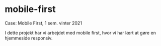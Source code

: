 # mobile-first
Case: Mobile First, 1 sem. vinter 2021

I dette projekt har vi arbejdet med mobile first, hvor vi har lært at gøre en hjemmeside responsiv.
